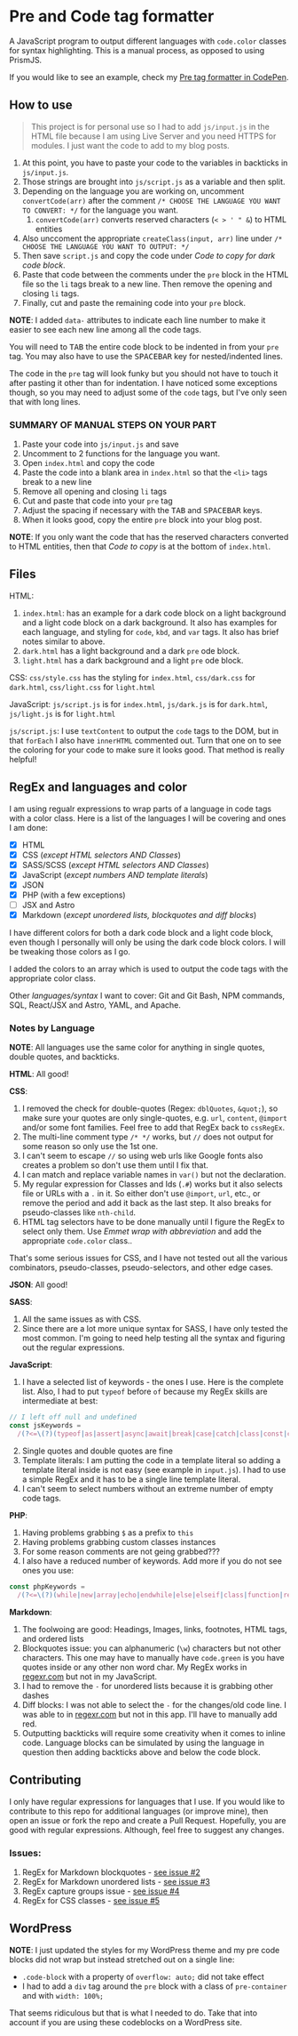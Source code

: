 # Pre and Code tag formatter

A JavaScript program to output different languages with `code.color` classes for syntax highlighting. This is a manual process, as opposed to using PrismJS.

If you would like to see an example, check my [Pre tag formatter in CodePen](https://codepen.io/jim-kernicky/pen/KKQebjW).

## How to use

> This project is for personal use so I had to add `js/input.js` in the HTML file because I am using Live Server and you need HTTPS for modules. I just want the code to add to my blog posts.

1. At this point, you have to paste your code to the variables in backticks in `js/input.js`.
1. Those strings are brought into `js/script.js` as a variable and then split.
1. Depending on the language you are working on, uncomment `convertCode(arr)` after the comment `/* CHOOSE THE LANGUAGE YOU WANT TO CONVERT: */` for the language you want.
   1. `convertCode(arr)` converts reserved characters (`< > ' " &`) to HTML entities
1. Also unccoment the appropriate `createClass(input, arr)` line under `/* CHOOSE THE LANGUAGE YOU WANT TO OUTPUT: */`
1. Then save `script.js` and copy the code under _Code to copy for dark code block_.
1. Paste that code between the comments under the `pre` block in the HTML file so the `li` tags break to a new line. Then remove the opening and closing `li` tags.
1. Finally, cut and paste the remaining code into your `pre` block.

**NOTE**: I added `data-` attributes to indicate each line number to make it easier to see each new line among all the code tags.

You will need to <kbd>TAB</kbd> the entire code block to be indented in from your `pre` tag. You may also have to use the <kbd>SPACEBAR</kbd> key for nested/indented lines.

The code in the `pre` tag will look funky but you should not have to touch it after pasting it other than for indentation. I have noticed some exceptions though, so you may need to adjust some of the `code` tags, but I've only seen that with long lines.

### SUMMARY OF MANUAL STEPS ON YOUR PART

1. Paste your code into `js/input.js` and save
1. Uncomment to 2 functions for the language you want.
1. Open `index.html` and copy the code
1. Paste the code into a blank area in `index.html` so that the `<li>` tags break to a new line
1. Remove all opening and closing `li` tags
1. Cut and paste that code into your `pre` tag
1. Adjust the spacing if necessary with the <kbd>TAB</kbd> and <kbd>SPACEBAR</kbd> keys.
1. When it looks good, copy the entire `pre` block into your blog post.

**NOTE**: If you only want the code that has the reserved characters converted to HTML entities, then that _Code to copy_ is at the bottom of `index.html`.

## Files

HTML:

1. `index.html`: has an example for a dark code block on a light background and a light code block on a dark background. It also has examples for each language, and styling for `code`, `kbd`, and `var` tags. It also has brief notes similar to above.
1. `dark.html` has a light background and a dark `pre` ode block.
1. `light.html` has a dark background and a light `pre` ode block.

CSS: `css/style.css` has the styling for `index.html`, `css/dark.css` for `dark.html`, `css/light.css` for `light.html`

JavaScript: `js/script.js` is for `index.html`, `js/dark.js` is for `dark.html`, `js/light.js` is for `light.html`

`js/script.js`: I use `textContent` to output the `code` tags to the DOM, but in that `forEach` I also have `innerHTML` commented out. Turn that one on to see the coloring for your code to make sure it looks good. That method is really helpful!

## RegEx and languages and color

I am using regualr expressions to wrap parts of a language in code tags with a color class. Here is a list of the languages I will be covering and ones I am done:

- [x] HTML
- [x] CSS (_except HTML selectors AND Classes_)
- [x] SASS/SCSS (_except HTML selectors AND Classes_)
- [x] JavaScript (_except numbers AND template literals_)
- [x] JSON
- [x] PHP (with a few exceptions)
- [ ] JSX and Astro
- [x] Markdown (_except unordered lists, blockquotes and diff blocks_)

I have different colors for both a dark code block and a light code block, even though I personally will only be using the dark code block colors. I will be tweaking those colors as I go.

I added the colors to an array which is used to output the code tags with the appropriate color class.

Other _languages/syntax_ I want to cover: Git and Git Bash, NPM commands, SQL, React/JSX and Astro, YAML, and Apache.

### Notes by Language

**NOTE**: All languages use the same color for anything in single quotes, double quotes, and backticks.

**HTML**: All good!

**CSS**:

1. I removed the check for double-quotes (Regex: `dblQuotes`, `&quot;`), so make sure your quotes are only single-quotes, e.g. `url`, `content`, `@import` and/or some font families. Feel free to add that RegEx back to `cssRegEx`.
1. The multi-line comment type `/* */` works, but `//` does not output for some reason so only use the 1st one.
1. I can't seem to escape `//` so using web urls like Google fonts also creates a problem so don't use them until I fix that.
1. I can match and replace variable names in `var()` but not the declaration.
1. My regular expression for Classes and Ids (`.#`) works but it also selects file or URLs with a `.` in it. So either don't use `@import`, `url`, etc., or remove the period and add it back as the last step. It also breaks for pseudo-classes like `nth-child`.
1. HTML tag selectors have to be done manually until I figure the RegEx to select only them. Use _Emmet wrap with abbreviation_ and add the appropriate `code.color` class..

That's some serious issues for CSS, and I have not tested out all the various combinators, pseudo-classes, pseudo-selectors, and other edge cases.

**JSON**: All good!

**SASS**:

1. All the same issues as with CSS.
1. Since there are a lot more unique syntax for SASS, I have only tested the most common. I'm going to need help testing all the syntax and figuring out the regular expressions.

**JavaScript**:

1. I have a selected list of keywords - the ones I use. Here is the complete list. Also, I had to put `typeof` before `of` because my RegEx skills are intermediate at best:

```js
// I left off null and undefined
const jsKeywords =
  /(?<=\(?)(typeof|as|assert|async|await|break|case|catch|class|const|continue|debugger|default|delete|do|else|enum|extends|finally|for|from|function|get|if|implements|import|in|instanceof|interface|let|new|of|package|private|protected|public|return|set|static|super|switch|throw|try|var|void|whilewith|yield)(?=\s)/g;
```

2. Single quotes and double quotes are fine
3. Template literals: I am putting the code in a template literal so adding a template literal inside is not easy (see example in `input.js`). I had to use a simple RegEx and it has to be a single line template literal.
4. I can't seem to select numbers without an extreme number of empty code tags.

**PHP**:

1. Having problems grabbing `$` as a prefix to `this`
1. Having problems grabbing custom classes instances
1. For some reason comments are not geing grabbed???
1. I also have a reduced number of keywords. Add more if you do not see ones you use:

```js
const phpKeywords =
  /(?<=\(?)(while|new|array|echo|endwhile|else|elseif|class|function|return|break|catch|continue|default|endfor|endforeach|enum|eval|exit|extends|final|finally|foreach|instanceof|insteadof|match|namespace|require|static|switch|throw|try)(?=\s)/g;
```

**Markdown**:

1. The foolwoing are good: Headings, Images, links, footnotes, HTML tags, and ordered lists
1. Blockquotes issue: you can alphanumeric (`\w`) characters but not other characters. This one may have to manually have `code.green` is you have quotes inside or any other non word char. My RegEx works in [regexr.com](https://regexr.com/76te2) but not in my JavaScript.
1. I had to remove the `-` for unordered lists because it is grabbing other dashes
1. Diff blocks: I was not able to select the `-` for the changes/old code line. I was able to in [regexr.com](https://regexr.com/76tiu) but not in this app. I'll have to manually add red.
1. Outputting backticks will require some creativity when it comes to inline code. Language blocks can be simulated by using the language in question then adding backticks above and below the code block.

## Contributing

I only have regular expressions for languages that I use. If you would like to contribute to this repo for additional languages (or improve mine), then open an issue or fork the repo and create a Pull Request. Hopefully, you are good with regular expressions. Although, feel free to suggest any changes.

### Issues:

1. RegEx for Markdown blockquotes - [see issue #2](https://github.com/Kernix13/pre-code-formatter/issues/2)
1. RegEx for Markdown unordered lists - [see issue #3](https://github.com/Kernix13/pre-code-formatter/issues/3)
1. RegEx capture groups issue - [see issue #4](https://github.com/Kernix13/pre-code-formatter/issues/4)
1. RegEx for CSS classes - [see issue #5](https://github.com/Kernix13/pre-code-formatter/issues/5)

## WordPress

**NOTE**: I just updated the styles for my WordPress theme and my pre code blocks did not wrap but instead stretched out on a single line:

- `.code-block` with a property of `overflow: auto;` did not take effect
- I had to add a `div` tag around the `pre` block with a class of `pre-container` and with `width: 100%;`

That seems ridiculous but that is what I needed to do. Take that into account if you are using these codeblocks on a WordPress site.
